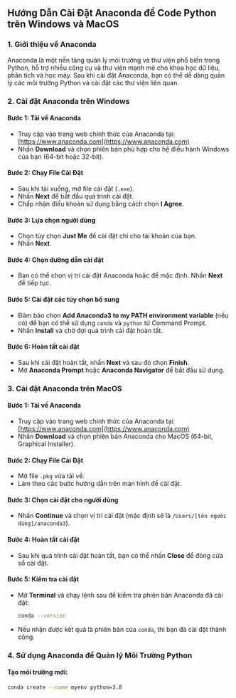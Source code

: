 ## Hướng Dẫn Cài Đặt Anaconda để Code Python trên Windows và MacOS

### 1. Giới thiệu về Anaconda
Anaconda là một nền tảng quản lý môi trường và thư viện phổ biến trong Python, hỗ trợ nhiều công cụ và thư viện mạnh mẽ cho khoa học dữ liệu, phân tích và học máy. Sau khi cài đặt Anaconda, bạn có thể dễ dàng quản lý các môi trường Python và cài đặt các thư viện liên quan.

### 2. Cài đặt Anaconda trên Windows

#### Bước 1: Tải về Anaconda
- Truy cập vào trang web chính thức của Anaconda tại: [https://www.anaconda.com](https://www.anaconda.com)
- Nhấn **Download** và chọn phiên bản phù hợp cho hệ điều hành Windows của bạn (64-bit hoặc 32-bit).

#### Bước 2: Chạy File Cài Đặt
- Sau khi tải xuống, mở file cài đặt (`.exe`).
- Nhấn **Next** để bắt đầu quá trình cài đặt.
- Chấp nhận điều khoản sử dụng bằng cách chọn **I Agree**.

#### Bước 3: Lựa chọn người dùng
- Chọn tùy chọn **Just Me** để cài đặt chỉ cho tài khoản của bạn.
- Nhấn **Next**.

#### Bước 4: Chọn đường dẫn cài đặt
- Bạn có thể chọn vị trí cài đặt Anaconda hoặc để mặc định. Nhấn **Next** để tiếp tục.

#### Bước 5: Cài đặt các tùy chọn bổ sung
- Đảm bảo chọn **Add Anaconda3 to my PATH environment variable** (nếu có) để bạn có thể sử dụng `conda` và `python` từ Command Prompt.
- Nhấn **Install** và chờ đợi quá trình cài đặt hoàn tất.

#### Bước 6: Hoàn tất cài đặt
- Sau khi cài đặt hoàn tất, nhấn **Next** và sau đó chọn **Finish**.
- Mở **Anaconda Prompt** hoặc **Anaconda Navigator** để bắt đầu sử dụng.

### 3. Cài đặt Anaconda trên MacOS

#### Bước 1: Tải về Anaconda
- Truy cập vào trang web chính thức của Anaconda tại: [https://www.anaconda.com](https://www.anaconda.com)
- Nhấn **Download** và chọn phiên bản Anaconda cho MacOS (64-bit, Graphical Installer).

#### Bước 2: Chạy File Cài Đặt
- Mở file `.pkg` vừa tải về.
- Làm theo các bước hướng dẫn trên màn hình để cài đặt.

#### Bước 3: Chọn cài đặt cho người dùng
- Nhấn **Continue** và chọn vị trí cài đặt (mặc định sẽ là `/Users/[tên người dùng]/anaconda3`).

#### Bước 4: Hoàn tất cài đặt
- Sau khi quá trình cài đặt hoàn tất, bạn có thể nhấn **Close** để đóng cửa sổ cài đặt.

#### Bước 5: Kiểm tra cài đặt
- Mở **Terminal** và chạy lệnh sau để kiểm tra phiên bản Anaconda đã cài đặt:

    ```bash
    conda --version
    ```

- Nếu nhận được kết quả là phiên bản của `conda`, thì bạn đã cài đặt thành công.

### 4. Sử dụng Anaconda để Quản lý Môi Trường Python

#### Tạo môi trường mới:
```bash
conda create --name myenv python=3.8
```
